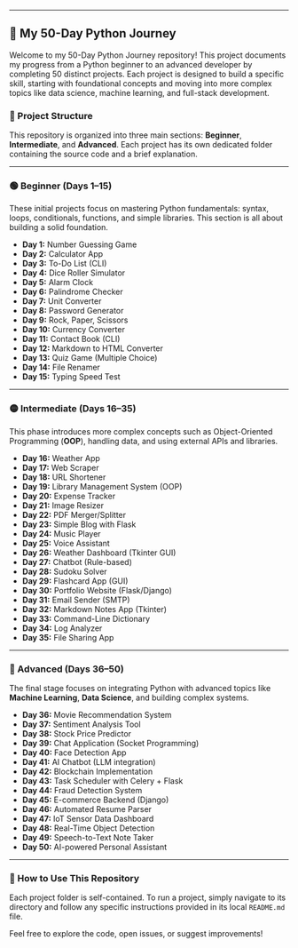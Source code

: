 
---
## 🐍 My 50-Day Python Journey

Welcome to my 50-Day Python Journey repository! This project documents my progress from a Python beginner to an advanced developer by completing 50 distinct projects. Each project is designed to build a specific skill, starting with foundational concepts and moving into more complex topics like data science, machine learning, and full-stack development.

### 🌟 Project Structure
This repository is organized into three main sections: **Beginner**, **Intermediate**, and **Advanced**. Each project has its own dedicated folder containing the source code and a brief explanation.

---
### 🟢 Beginner (Days 1–15)
These initial projects focus on mastering Python fundamentals: syntax, loops, conditionals, functions, and simple libraries. This section is all about building a solid foundation.

-   **Day 1:** Number Guessing Game
-   **Day 2:** Calculator App
-   **Day 3:** To-Do List (CLI)
-   **Day 4:** Dice Roller Simulator
-   **Day 5:** Alarm Clock
-   **Day 6:** Palindrome Checker
-   **Day 7:** Unit Converter
-   **Day 8:** Password Generator
-   **Day 9:** Rock, Paper, Scissors
-   **Day 10:** Currency Converter
-   **Day 11:** Contact Book (CLI)
-   **Day 12:** Markdown to HTML Converter
-   **Day 13:** Quiz Game (Multiple Choice)
-   **Day 14:** File Renamer
-   **Day 15:** Typing Speed Test

---
### 🟡 Intermediate (Days 16–35)
This phase introduces more complex concepts such as Object-Oriented Programming (**OOP**), handling data, and using external APIs and libraries.

-   **Day 16:** Weather App
-   **Day 17:** Web Scraper
-   **Day 18:** URL Shortener
-   **Day 19:** Library Management System (OOP)
-   **Day 20:** Expense Tracker
-   **Day 21:** Image Resizer
-   **Day 22:** PDF Merger/Splitter
-   **Day 23:** Simple Blog with Flask
-   **Day 24:** Music Player
-   **Day 25:** Voice Assistant
-   **Day 26:** Weather Dashboard (Tkinter GUI)
-   **Day 27:** Chatbot (Rule-based)
-   **Day 28:** Sudoku Solver
-   **Day 29:** Flashcard App (GUI)
-   **Day 30:** Portfolio Website (Flask/Django)
-   **Day 31:** Email Sender (SMTP)
-   **Day 32:** Markdown Notes App (Tkinter)
-   **Day 33:** Command-Line Dictionary
-   **Day 34:** Log Analyzer
-   **Day 35:** File Sharing App

---
### 🔴 Advanced (Days 36–50)
The final stage focuses on integrating Python with advanced topics like **Machine Learning**, **Data Science**, and building complex systems.

-   **Day 36:** Movie Recommendation System
-   **Day 37:** Sentiment Analysis Tool
-   **Day 38:** Stock Price Predictor
-   **Day 39:** Chat Application (Socket Programming)
-   **Day 40:** Face Detection App
-   **Day 41:** AI Chatbot (LLM integration)
-   **Day 42:** Blockchain Implementation
-   **Day 43:** Task Scheduler with Celery + Flask
-   **Day 44:** Fraud Detection System
-   **Day 45:** E-commerce Backend (Django)
-   **Day 46:** Automated Resume Parser
-   **Day 47:** IoT Sensor Data Dashboard
-   **Day 48:** Real-Time Object Detection
-   **Day 49:** Speech-to-Text Note Taker
-   **Day 50:** AI-powered Personal Assistant

---
### 🚀 How to Use This Repository
Each project folder is self-contained. To run a project, simply navigate to its directory and follow any specific instructions provided in its local `README.md` file.

Feel free to explore the code, open issues, or suggest improvements!
